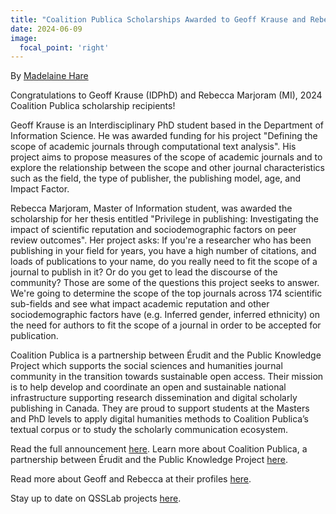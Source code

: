 ```yaml
---
title: "Coalition Publica Scholarships Awarded to Geoff Krause and Rebecca Marjoram"
date: 2024-06-09
image:
  focal_point: 'right'
---
```

By [Madelaine Hare](https://www.qsslab.ca/author/madelaine-hare/)


Congratulations to Geoff Krause (IDPhD) and Rebecca Marjoram (MI), 2024 Coalition Publica scholarship recipients!

Geoff Krause is an Interdisciplinary PhD student based in the Department of Information Science. He was awarded funding for his project "Defining the scope of academic journals through computational text analysis". His project aims to propose measures of the scope of academic journals and to explore the relationship between the scope and other journal characteristics such as the field, the type of publisher, the publishing model, age, and Impact Factor. 

Rebecca Marjoram, Master of Information student, was awarded the scholarship for her thesis entitled "Privilege in publishing: Investigating the impact of scientific reputation and sociodemographic factors on peer review outcomes". Her project asks: If you're a researcher who has been publishing in your field for years, you have a high number of citations, and loads of publications to your name, do you really need to fit the scope of a journal to publish in it? Or do you get to lead the discourse of the community? Those are some of the questions this project seeks to answer. We're going to determine the scope of the top journals across 174 scientific sub-fields and see what impact academic reputation and other sociodemographic factors have (e.g. Inferred gender, inferred ethnicity) on the need for authors to fit the scope of a journal in order to be accepted for publication.

Coalition Publica is a partnership between Érudit and the Public Knowledge Project which supports the social sciences and humanities journal community in the transition towards sustainable open access. Their mission is to help develop and coordinate an open and sustainable national infrastructure supporting research dissemination and digital scholarly publishing in Canada. They are proud to support students at the Masters and PhD levels to apply digital humanities methods to Coalition Publica’s textual corpus or to study the scholarly communication ecosystem.

Read the full announcement [here](https://www.coalition-publi.ca/news-nouvelles/2022/11/16/2024-scholarship-bourses). 
Learn more about Coalition Publica, a partnership between Érudit and the Public Knowledge Project [here](https://www.coalition-publi.ca/).

Read more about Geoff and Rebecca at their profiles [here](https://www.qsslab.ca/people/).

Stay up to date on QSSLab projects [here](https://www.qsslab.ca/project/).

<!--more-->
